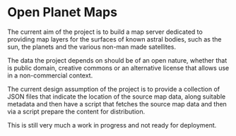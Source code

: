 Open Planet Maps
================

The current aim of the project is to build a map server dedicated to providing map
layers for the surfaces of known astral bodies, such as the sun, the planets and
the various non-man made satellites. 

The data the project depends on should be of an open nature, whether that is public
domain, creative commons or an alternative license that allows use in a non-commercial
context.

The current design assumption of the project is to provide a collection of JSON files that indicate the location of the source map data, along suitable metadata and then
have a script that fetches the source map data and then via a script prepare the
content for distribution.

This is still very much a work in progress and not ready for deployment.

